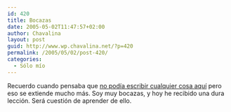 ```yaml
---
id: 420
title: Bocazas
date: 2005-05-02T11:47:57+02:00
author: Chavalina
layout: post
guid: http://www.wp.chavalina.net/?p=420
permalink: /2005/05/02/post-420/
categories:
  - Sólo mío
---
```

Recuerdo cuando pensaba que <a href="http://www.chavalina.net/comentar.php?idpost=129&#038;q=consejo" target="_blank">no pod&iacute;a escribir cualquier cosa aqu&iacute;</a> pero eso se extiende mucho más. Soy muy bocazas, y hoy he recibido una dura lecci&oacute;n. Será cuesti&oacute;n de aprender de ello.